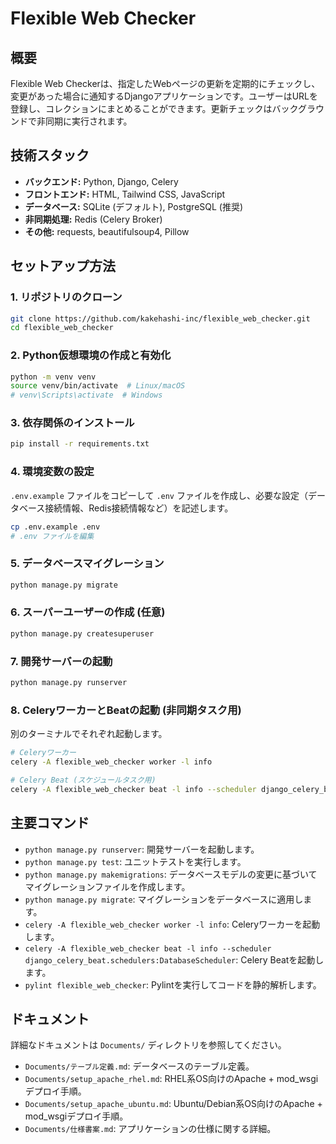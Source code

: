 # Flexible Web Checker

## 概要

Flexible Web Checkerは、指定したWebページの更新を定期的にチェックし、変更があった場合に通知するDjangoアプリケーションです。ユーザーはURLを登録し、コレクションにまとめることができます。更新チェックはバックグラウンドで非同期に実行されます。

## 技術スタック

-   **バックエンド:** Python, Django, Celery
-   **フロントエンド:** HTML, Tailwind CSS, JavaScript
-   **データベース:** SQLite (デフォルト), PostgreSQL (推奨)
-   **非同期処理:** Redis (Celery Broker)
-   **その他:** requests, beautifulsoup4, Pillow

## セットアップ方法

### 1. リポジトリのクローン

```bash
git clone https://github.com/kakehashi-inc/flexible_web_checker.git
cd flexible_web_checker
```

### 2. Python仮想環境の作成と有効化

```bash
python -m venv venv
source venv/bin/activate  # Linux/macOS
# venv\Scripts\activate  # Windows
```

### 3. 依存関係のインストール

```bash
pip install -r requirements.txt
```

### 4. 環境変数の設定

`.env.example` ファイルをコピーして `.env` ファイルを作成し、必要な設定（データベース接続情報、Redis接続情報など）を記述します。

```bash
cp .env.example .env
# .env ファイルを編集
```

### 5. データベースマイグレーション

```bash
python manage.py migrate
```

### 6. スーパーユーザーの作成 (任意)

```bash
python manage.py createsuperuser
```

### 7. 開発サーバーの起動

```bash
python manage.py runserver
```

### 8. CeleryワーカーとBeatの起動 (非同期タスク用)

別のターミナルでそれぞれ起動します。

```bash
# Celeryワーカー
celery -A flexible_web_checker worker -l info

# Celery Beat (スケジュールタスク用)
celery -A flexible_web_checker beat -l info --scheduler django_celery_beat.schedulers:DatabaseScheduler
```

## 主要コマンド

-   `python manage.py runserver`: 開発サーバーを起動します。
-   `python manage.py test`: ユニットテストを実行します。
-   `python manage.py makemigrations`: データベースモデルの変更に基づいてマイグレーションファイルを作成します。
-   `python manage.py migrate`: マイグレーションをデータベースに適用します。
-   `celery -A flexible_web_checker worker -l info`: Celeryワーカーを起動します。
-   `celery -A flexible_web_checker beat -l info --scheduler django_celery_beat.schedulers:DatabaseScheduler`: Celery Beatを起動します。
-   `pylint flexible_web_checker`: Pylintを実行してコードを静的解析します。

## ドキュメント

詳細なドキュメントは `Documents/` ディレクトリを参照してください。

-   `Documents/テーブル定義.md`: データベースのテーブル定義。
-   `Documents/setup_apache_rhel.md`: RHEL系OS向けのApache + mod_wsgiデプロイ手順。
-   `Documents/setup_apache_ubuntu.md`: Ubuntu/Debian系OS向けのApache + mod_wsgiデプロイ手順。
-   `Documents/仕様書案.md`: アプリケーションの仕様に関する詳細。
